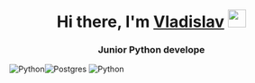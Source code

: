 <h1 align="center">Hi there, I'm <a href="https://github.com/vkonstantunov" target="_blank">Vladislav</a> 
<img src="https://github.com/blackcater/blackcater/raw/main/images/Hi.gif" height="32"/></h1>
<h3 align="center">Junior Python develope</h3>
<img src="https://img.shields.io/badge/python-3670A0?style=for-the-badge&logo=python&logoColor=ffdd54" alt="Python" /><img src="https://img.shields.io/badge/postgres-%23316192.svg?style=for-the-badge&logo=postgresql&logoColor=white" alt="Postgres" />
<img src="#3776AB" alt="Python" />
